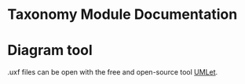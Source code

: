 # Taxonomy Module Documentation

# Diagram tool
.uxf files can be open with the free and open-source tool [UMLet](http://www.umlet.com/).

